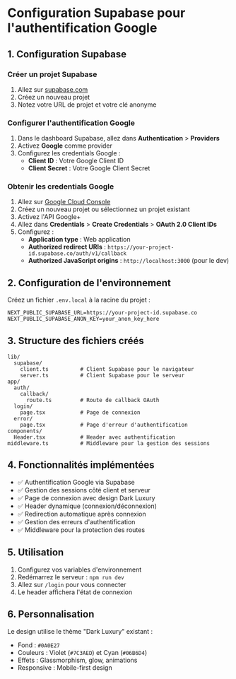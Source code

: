 # Configuration Supabase pour l'authentification Google

## 1. Configuration Supabase

### Créer un projet Supabase
1. Allez sur [supabase.com](https://supabase.com)
2. Créez un nouveau projet
3. Notez votre URL de projet et votre clé anonyme

### Configurer l'authentification Google
1. Dans le dashboard Supabase, allez dans **Authentication** > **Providers**
2. Activez **Google** comme provider
3. Configurez les credentials Google :
   - **Client ID** : Votre Google Client ID
   - **Client Secret** : Votre Google Client Secret

### Obtenir les credentials Google
1. Allez sur [Google Cloud Console](https://console.cloud.google.com)
2. Créez un nouveau projet ou sélectionnez un projet existant
3. Activez l'API Google+ 
4. Allez dans **Credentials** > **Create Credentials** > **OAuth 2.0 Client IDs**
5. Configurez :
   - **Application type** : Web application
   - **Authorized redirect URIs** : `https://your-project-id.supabase.co/auth/v1/callback`
   - **Authorized JavaScript origins** : `http://localhost:3000` (pour le dev)

## 2. Configuration de l'environnement

Créez un fichier `.env.local` à la racine du projet :

```env
NEXT_PUBLIC_SUPABASE_URL=https://your-project-id.supabase.co
NEXT_PUBLIC_SUPABASE_ANON_KEY=your_anon_key_here
```

## 3. Structure des fichiers créés

```
lib/
  supabase/
    client.ts          # Client Supabase pour le navigateur
    server.ts          # Client Supabase pour le serveur
app/
  auth/
    callback/
      route.ts         # Route de callback OAuth
  login/
    page.tsx           # Page de connexion
  error/
    page.tsx           # Page d'erreur d'authentification
components/
  Header.tsx           # Header avec authentification
middleware.ts          # Middleware pour la gestion des sessions
```

## 4. Fonctionnalités implémentées

- ✅ Authentification Google via Supabase
- ✅ Gestion des sessions côté client et serveur
- ✅ Page de connexion avec design Dark Luxury
- ✅ Header dynamique (connexion/déconnexion)
- ✅ Redirection automatique après connexion
- ✅ Gestion des erreurs d'authentification
- ✅ Middleware pour la protection des routes

## 5. Utilisation

1. Configurez vos variables d'environnement
2. Redémarrez le serveur : `npm run dev`
3. Allez sur `/login` pour vous connecter
4. Le header affichera l'état de connexion

## 6. Personnalisation

Le design utilise le thème "Dark Luxury" existant :
- Fond : `#0A0E27`
- Couleurs : Violet (`#7C3AED`) et Cyan (`#06B6D4`)
- Effets : Glassmorphism, glow, animations
- Responsive : Mobile-first design




